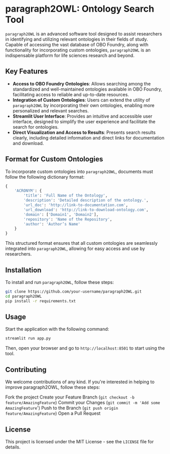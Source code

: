 # paragraph2OWL: Ontology Search Tool

`paragraph2OWL` is an advanced software tool designed to assist researchers in identifying and utilizing relevant ontologies in their fields of study. Capable of accessing the vast database of OBO Foundry, along with functionality for incorporating custom ontologies, `paragraph2OWL` is an indispensable platform for life sciences research and beyond.

## Key Features

- **Access to OBO Foundry Ontologies**: Allows searching among the standardized and well-maintained ontologies available in OBO Foundry, facilitating access to reliable and up-to-date resources.
- **Integration of Custom Ontologies**: Users can extend the utility of `paragraph2OWL` by incorporating their own ontologies, enabling more personalized and relevant searches.
- **Streamlit User Interface**: Provides an intuitive and accessible user interface, designed to simplify the user experience and facilitate the search for ontologies.
- **Direct Visualization and Access to Results**: Presents search results clearly, including detailed information and direct links for documentation and download.

## Format for Custom Ontologies

To incorporate custom ontologies into `paragraph2OWL`, documents must follow the following dictionary format:

```python
{
    'ACRONYM': {
        'title': 'Full Name of the Ontology',
        'description': 'Detailed description of the ontology.',
        'url_doc': 'http://link-to-documentation.com',
        'url_download': 'http://link-to-download-ontology.com',
        'domain': ['Domain1', 'Domain2'],
        'repository': 'Name of the Repository',
        'author': 'Author’s Name'
    }
}
```
This structured format ensures that all custom ontologies are seamlessly integrated into `paragraph2OWL`, allowing for easy access and use by researchers.

## Installation

To install and run `paragraph2OWL`, follow these steps:

```bash
git clone https://github.com/your-username/paragraph2OWL.git
cd paragraph2OWL
pip install -r requirements.txt
```
## Usage

Start the application with the following command:

```bash
streamlit run app.py
```
Then, open your browser and go to `http://localhost:8501` to start using the tool.

## Contributing
We welcome contributions of any kind. If you're interested in helping to improve paragraph2OWL, follow these steps:

Fork the project
Create your Feature Branch (`git checkout -b feature/AmazingFeature`)
Commit your Changes (`git commit -m 'Add some AmazingFeature`')
Push to the Branch (`git push origin feature/AmazingFeature`)
Open a Pull Request

## License
This project is licensed under the MIT License - see the `LICENSE` file for details.
